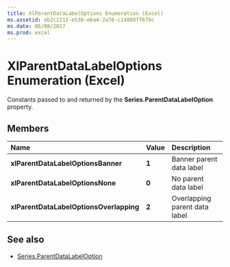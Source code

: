 ```yaml
---
title: XlParentDataLabelOptions Enumeration (Excel)
ms.assetid: eb2c2212-e538-e6a4-2a76-c14808ff679c
ms.date: 06/08/2017
ms.prod: excel
---
```



# XlParentDataLabelOptions Enumeration (Excel)

Constants passed to and returned by the **Series.ParentDataLabelOption** property.

## Members

|**Name**|**Value**|**Description**|
|:-----|:-----|:-----|
| **xlParentDataLabelOptionsBanner**| **1**| Banner parent data label |
| **xlParentDataLabelOptionsNone**| **0**| No parent data label |
| **xlParentDataLabelOptionsOverlapping**| **2**| Overlapping parent data label |

## See also

- [Series.ParentDataLabelOption](Excel.series.parentdatalabeloption.md)

